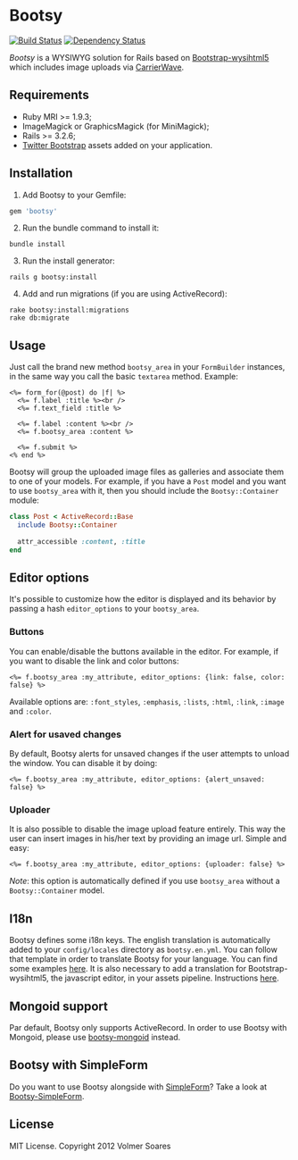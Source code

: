 # Bootsy

[![Build Status](https://secure.travis-ci.org/volmer/bootsy.png?branch=master)](http://travis-ci.org/volmer/bootsy)
[![Dependency Status](https://gemnasium.com/volmer/bootsy.png)](https://gemnasium.com/volmer/bootsy)

*Bootsy* is a WYSIWYG solution for Rails based on [Bootstrap-wysihtml5](https://github.com/jhollingworth/bootstrap-wysihtml5) which includes image uploads via [CarrierWave](https://github.com/jnicklas/carrierwave).


## Requirements

* Ruby MRI >= 1.9.3;
* ImageMagick or GraphicsMagick (for MiniMagick);
* Rails >= 3.2.6;
* [Twitter Bootstrap](http://twitter.github.com/bootstrap/) assets added on your application.


## Installation

1. Add Bootsy to your Gemfile:

  ```ruby
  gem 'bootsy'
  ```

2. Run the bundle command to install it:

  ```console
  bundle install
  ```

3. Run the install generator:
  ```console
  rails g bootsy:install
  ```

4. Add and run migrations (if you are using ActiveRecord):
  ```console
  rake bootsy:install:migrations
  rake db:migrate
  ```


## Usage

Just call the brand new method `bootsy_area` in your `FormBuilder` instances, in the same way you call the basic `textarea` method. Example:

  ```erb
  <%= form_for(@post) do |f| %>
    <%= f.label :title %><br />
    <%= f.text_field :title %>

    <%= f.label :content %><br />
    <%= f.bootsy_area :content %>
    
    <%= f.submit %>
  <% end %>
  ```

Bootsy will group the uploaded image files as galleries and associate them to one of your models. For example, if you have a `Post` model and you want to use `bootsy_area` with it, then you should include the `Bootsy::Container` module:

  ```ruby
  class Post < ActiveRecord::Base
    include Bootsy::Container
    
    attr_accessible :content, :title
  end
  ```

## Editor options

It's possible to customize how the editor is displayed and its behavior by passing a hash `editor_options` to your `bootsy_area`.


### Buttons

You can enable/disable the buttons available in the editor. For example, if you want to disable the link and color buttons:

  ```erb
  <%= f.bootsy_area :my_attribute, editor_options: {link: false, color: false} %>
  ```
Available options are: `:font_styles`, `:emphasis`, `:lists`, `:html`, `:link`, `:image` and `:color`.


### Alert for usaved changes

By default, Bootsy alerts for unsaved changes if the user attempts to unload the window. You can disable it by doing:

  ```erb
  <%= f.bootsy_area :my_attribute, editor_options: {alert_unsaved: false} %>
  ```

### Uploader

It is also possible to disable the image upload feature entirely. This way the user can insert images in his/her text by providing an image url. Simple and easy:

  ```erb
  <%= f.bootsy_area :my_attribute, editor_options: {uploader: false} %>
  ```
*Note*: this option is automatically defined if you use `bootsy_area` without a `Bootsy::Container` model.


## I18n

Bootsy defines some i18n keys. The english translation is automatically added to your `config/locales` directory as `bootsy.en.yml`. You can follow that template in order to translate Bootsy for your language. You can find some examples [here](https://github.com/volmer/bootsy/tree/master/config/locales). It is also necessary to add a translation for Bootstrap-wysihtml5, the javascript editor, in your assets pipeline. Instructions [here](https://github.com/jhollingworth/bootstrap-wysihtml5#i18n). 


## Mongoid support

Par default, Bootsy only supports ActiveRecord. In order to use Bootsy with Mongoid, please use [bootsy-mongoid](https://github.com/volmer/bootsy-mongoid) instead.


## Bootsy with SimpleForm

Do you want to use Bootsy alongside with [SimpleForm](https://github.com/plataformatec/simple_form)? Take a look at [Bootsy-SimpleForm](https://github.com/volmer/bootsy-simple_form).


## License

MIT License. Copyright 2012 Volmer Soares